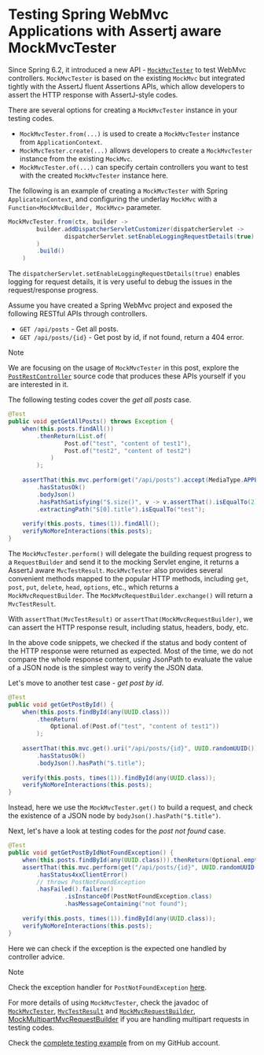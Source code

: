 # Testing Spring WebMvc Applications with Assertj aware MockMvcTester

Since Spring 6.2, it introduced a new API - [`MockMvcTester`](https://docs.spring.io/spring-framework/docs/current/javadoc-api/org/springframework/test/web/servlet/assertj/MockMvcTester.html) to test WebMvc controllers. `MockMvcTester` is based on the existing `MockMvc` but integrated tightly with the AssertJ fluent Assertions APIs, which allow developers to assert the HTTP response with AssertJ-style codes.

There are several options for creating a `MockMvcTester` instance in your testing codes. 

* `MockMvcTester.from(...)` is used to create a `MockMvcTester` instance from `ApplicationContext`.
* `MockMvcTester.create(...)` allows developers to create a `MockMvcTester` instance from the existing `MockMvc`.
* `MockMvcTester.of(...)` can specify certain controllers you want to test with the created `MockMvcTester` instance here.

The following is an example of creating a `MockMvcTester` with Spring `ApplicatoinContext`, and configuring the underlay `MockMvc` with a `Function<MockMvcBuilder, MockMvc>` parameter.

```java
MockMvcTester.from(ctx, builder ->
		builder.addDispatcherServletCustomizer(dispatcherServlet ->
				dispatcherServlet.setEnableLoggingRequestDetails(true)
		)
		.build()
	)
``` 

The `dispatcherServlet.setEnableLoggingRequestDetails(true)` enables logging for request details, it is very useful to debug the issues in the request/response progress.

Assume you have created a Spring WebMvc project and exposed the following RESTful APIs through controllers.
* `GET /api/posts` - Get all posts.
* `GET /api/posts/{id}` - Get post by id, if not found, return a 404 error.

> [!NOTE]
> We are focusing on the usage of `MockMvcTester` in this post, explore the [`PostRestController`](https://github.com/hantsy/spring6-sandbox/blob/master/mvc-freemarker/src/main/java/com/example/demo/web/PostRestController.java) source code that produces these APIs yourself if you are interested in it.

The following testing codes cover the *get all posts* case.

```java
@Test
public void getGetAllPosts() throws Exception {
	when(this.posts.findAll())
		.thenReturn(List.of(
				Post.of("test", "content of test1"),
				Post.of("test2", "content of test2")
			)
		);
	
	assertThat(this.mvc.perform(get("/api/posts").accept(MediaType.APPLICATION_JSON)))
		.hasStatusOk()
		.bodyJson()
		.hasPathSatisfying("$.size()", v -> v.assertThat().isEqualTo(2))
		.extractingPath("$[0].title").isEqualTo("test");
	
	verify(this.posts, times(1)).findAll();
	verifyNoMoreInteractions(this.posts);
}
```

The `MockMvcTester.perform()` will delegate the building request progress to a `RequestBuilder` and send it to the mocking Servlet engine, it returns a AssertJ aware `MvcTestResult`. `MockMvcTester` also provides several convenient methods mapped to the popular HTTP methods, including `get`, `post`, `put`, `delete`, `head`, `options`, etc., which returns a `MockMvcRequestBuilder`. The `MockMvcRequestBuilder.exchange()` will return a `MvcTestResult`.

With `assertThat(MvcTestResult)` or `assertThat(MockMvcRequestBuilder)`, we can assert the HTTP response result, including status, headers, body, etc.

In the above code snippets, we checked if the status and body content of the HTTP response were returned as expected. Most of the time, we do not compare the whole response content, using JsonPath to evaluate the value of a JSON node is the simplest way to verify the JSON data.

Let's move to another test case - *get post by id*.

```java
@Test
public void getGetPostById() {
	when(this.posts.findById(any(UUID.class)))
		.thenReturn(
			Optional.of(Post.of("test", "content of test1"))
		);
	
	assertThat(this.mvc.get().uri("/api/posts/{id}", UUID.randomUUID()).accept(MediaType.APPLICATION_JSON))
		.hasStatusOk()
		.bodyJson().hasPath("$.title");
	
	verify(this.posts, times(1)).findById(any(UUID.class));
	verifyNoMoreInteractions(this.posts);
}
```

Instead, here we use the `MockMvcTester.get()` to build a request, and check the existence of a JSON node by `bodyJson().hasPath("$.title")`.

Next, let's have a look at testing codes for the *post not found* case.

```java
@Test
public void getGetPostByIdNotFoundException() {
	when(this.posts.findById(any(UUID.class))).thenReturn(Optional.empty());
	assertThat(this.mvc.perform(get("/api/posts/{id}", UUID.randomUUID()).accept(MediaType.APPLICATION_JSON)))
		.hasStatus4xxClientError()
		// throws PostNotFoundException
		.hasFailed().failure()
                .isInstanceOf(PostNotFoundException.class)
                .hasMessageContaining("not found");
	
	verify(this.posts, times(1)).findById(any(UUID.class));
	verifyNoMoreInteractions(this.posts);
}
```
Here we can check if the exception is the expected one handled by controller advice.

> [!NOTE]
>  Check the exception handler for `PostNotFoundException` [here](https://github.com/hantsy/spring6-sandbox/blob/master/mvc-freemarker/src/main/java/com/example/demo/web/PostRestController.java#L78).

For more details of using `MockMvcTester`, check the javadoc of [`MockMvcTester`](https://docs.spring.io/spring-framework/docs/current/javadoc-api/org/springframework/test/web/servlet/assertj/MockMvcTester.html), [`MvcTestResult`](https://docs.spring.io/spring-framework/docs/current/javadoc-api/org/springframework/test/web/servlet/assertj/MvcTestResult.html) and [`MockMvcRequestBuilder`](https://docs.spring.io/spring-framework/docs/current/javadoc-api/org/springframework/test/web/servlet/assertj/MockMvcTester.MockMvcRequestBuilder.html), [MockMultipartMvcRequestBuilder](https://docs.spring.io/spring-framework/docs/current/javadoc-api/org/springframework/test/web/servlet/assertj/MockMvcTester.MockMultipartMvcRequestBuilder.html) if you are handling multipart requests in testing codes.

Check the [complete testing example](https://github.com/hantsy/spring6-sandbox/blob/master/mvc-freemarker/src/test/java/com/example/demo/web/PostRestControllerTestWithMockMvcTester.java) from on my GitHub account.
